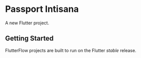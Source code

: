 # Passport Intisana

A new Flutter project.

## Getting Started

FlutterFlow projects are built to run on the Flutter _stable_ release.
